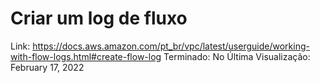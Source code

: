 # Criar um log de fluxo

Link: https://docs.aws.amazon.com/pt_br/vpc/latest/userguide/working-with-flow-logs.html#create-flow-log
Terminado: No
Última Visualização: February 17, 2022